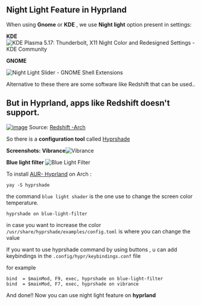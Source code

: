 ## Night Light Feature in Hyprland

When using **Gnome** or **KDE** , we use **Night light** option present in settings:

**KDE**
![KDE Plasma 5.17: Thunderbolt, X11 Night Color and Redesigned Settings - KDE  Community](https://kde.org/announcements/plasma/5/5.17.0/night-color.png)


**GNOME**

![Night Light Slider - GNOME Shell Extensions](https://extensions.gnome.org/extension-data/screenshots/screenshot_1276_gNya1IO.png)

Alternative to these there are some software like Redshift that can be used..

## But in Hyprland, apps like Redshift doesn't support.

<a href="https://ibb.co/18sdt3S"><img src="https://i.ibb.co/Gcst4Xh/image.png" alt="image" border="0"></a>
Source: [Redshift -Arch](https://wiki.archlinux.org/title/redshift)

So there is a **configuration tool** called [Hyprshade](https://github.com/loqusion/hyprshade)

**Screenshots:**
**Vibrance**![Vibrance](https://github.com/loqusion/hyprshade/raw/main/.github/assets/vibrance.png)

**Blue light filter**
![Blue Light Filter](https://github.com/loqusion/hyprshade/raw/main/.github/assets/blue-light-filter.png)

To install [AUR- Hyprland](https://aur.archlinux.org/packages/hyprshade) on Arch :

    yay -S hyprshade

the command `blue light shader` is the one use to change the screen color temperature.

    hyprshade on blue-light-filter
in case you want to increase the color `/usr/share/hyprshade/examples/config.toml` is where you can change the value

If you want to use hyprshade command by using buttons , u can add keybindings in the `.config/hypr/keybindings.conf` file

for example

    bind  = $mainMod, F9, exec, hyprshade on blue-light-filter
    bind  = $mainMod, F7, exec, hyprshade on vibrance

And done!!  Now you can use night light feature on **hyprland**
